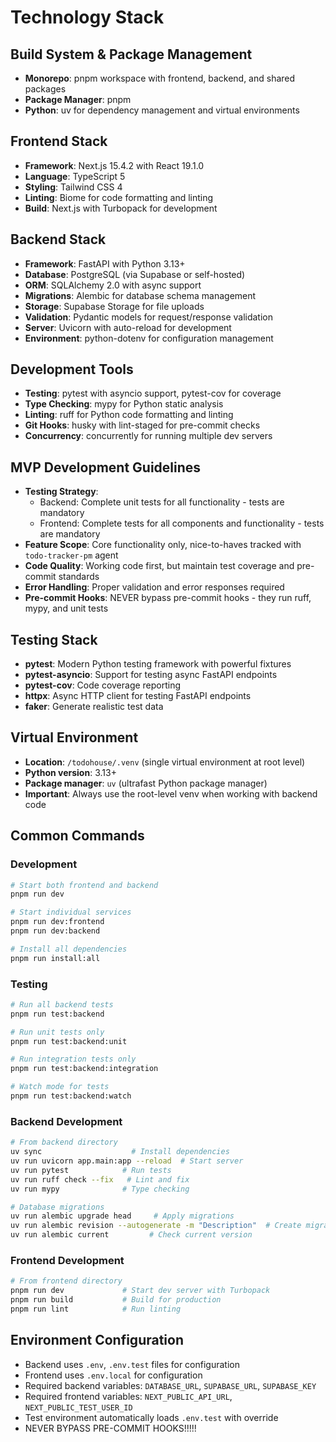 # Technology Stack

## Build System & Package Management
- **Monorepo**: pnpm workspace with frontend, backend, and shared packages
- **Package Manager**: pnpm
- **Python**: uv for dependency management and virtual environments

## Frontend Stack
- **Framework**: Next.js 15.4.2 with React 19.1.0
- **Language**: TypeScript 5
- **Styling**: Tailwind CSS 4
- **Linting**: Biome for code formatting and linting
- **Build**: Next.js with Turbopack for development

## Backend Stack
- **Framework**: FastAPI with Python 3.13+
- **Database**: PostgreSQL (via Supabase or self-hosted)
- **ORM**: SQLAlchemy 2.0 with async support
- **Migrations**: Alembic for database schema management
- **Storage**: Supabase Storage for file uploads
- **Validation**: Pydantic models for request/response validation
- **Server**: Uvicorn with auto-reload for development
- **Environment**: python-dotenv for configuration management

## Development Tools
- **Testing**: pytest with asyncio support, pytest-cov for coverage
- **Type Checking**: mypy for Python static analysis
- **Linting**: ruff for Python code formatting and linting
- **Git Hooks**: husky with lint-staged for pre-commit checks
- **Concurrency**: concurrently for running multiple dev servers

## MVP Development Guidelines
- **Testing Strategy**: 
  - Backend: Complete unit tests for all functionality - tests are mandatory
  - Frontend: Complete tests for all components and functionality - tests are mandatory
- **Feature Scope**: Core functionality only, nice-to-haves tracked with `todo-tracker-pm` agent
- **Code Quality**: Working code first, but maintain test coverage and pre-commit standards
- **Error Handling**: Proper validation and error responses required
- **Pre-commit Hooks**: NEVER bypass pre-commit hooks - they run ruff, mypy, and unit tests

## Testing Stack
- **pytest**: Modern Python testing framework with powerful fixtures
- **pytest-asyncio**: Support for testing async FastAPI endpoints
- **pytest-cov**: Code coverage reporting
- **httpx**: Async HTTP client for testing FastAPI endpoints
- **faker**: Generate realistic test data

## Virtual Environment
- **Location**: `/todohouse/.venv` (single virtual environment at root level)
- **Python version**: 3.13+
- **Package manager**: `uv` (ultrafast Python package manager)
- **Important**: Always use the root-level venv when working with backend code

## Common Commands

### Development
```bash
# Start both frontend and backend
pnpm run dev

# Start individual services
pnpm run dev:frontend
pnpm run dev:backend

# Install all dependencies
pnpm run install:all
```

### Testing
```bash
# Run all backend tests
pnpm run test:backend

# Run unit tests only
pnpm run test:backend:unit

# Run integration tests only
pnpm run test:backend:integration

# Watch mode for tests
pnpm run test:backend:watch
```

### Backend Development
```bash
# From backend directory
uv sync                    # Install dependencies
uv run uvicorn app.main:app --reload  # Start server
uv run pytest            # Run tests
uv run ruff check --fix   # Lint and fix
uv run mypy              # Type checking

# Database migrations
uv run alembic upgrade head     # Apply migrations
uv run alembic revision --autogenerate -m "Description"  # Create migration
uv run alembic current         # Check current version
```

### Frontend Development
```bash
# From frontend directory
pnpm run dev             # Start dev server with Turbopack
pnpm run build           # Build for production
pnpm run lint            # Run linting
```

## Environment Configuration
- Backend uses `.env`, `.env.test` files for configuration
- Frontend uses `.env.local` for configuration
- Required backend variables: `DATABASE_URL`, `SUPABASE_URL`, `SUPABASE_KEY`
- Required frontend variables: `NEXT_PUBLIC_API_URL`, `NEXT_PUBLIC_TEST_USER_ID`
- Test environment automatically loads `.env.test` with override
- NEVER BYPASS PRE-COMMIT HOOKS!!!!!